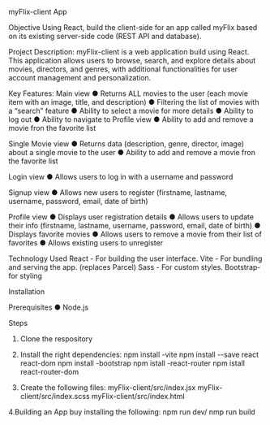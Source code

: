 myFlix-client App

Objective
Using React, build the client-side for an app called myFlix based on its
existing server-side code (REST API and database).

Project Description:
myFlix-client is a web application build using React. This application allows users to browse, search, and explore details about movies, directors, and genres, with additional functionalities for user account management and personalization.

Key Features:
Main view
● Returns ALL movies to the user (each movie item with an image, title, and description)
● Filtering the list of movies with a “search” feature
● Ability to select a movie for more details
● Ability to log out
● Ability to navigate to Profile view
● Ability to add and remove a movie fron the favorite list

Single Movie view
● Returns data (description, genre, director, image) about a single movie to the user
● Ability to add and remove a movie fron the favorite list

Login view
● Allows users to log in with a username and password

Signup view
● Allows new users to register (firstname, lastname, username, password, email, date of birth)

Profile view
● Displays user registration details
● Allows users to update their info (firstname, lastname, username, password, email, date of birth)
● Displays favorite movies
● Allows users to remove a movie from their list of favorites
● Allows existing users to unregister

Technology Used
    React - For building the user interface.
    Vite - For bundling and serving the app. (replaces Parcel)
    Sass - For custom styles.
    Bootstrap- for styling
 
Installation

Prerequisites
● Node.js

Steps
1. Clone the respository

2. Install the right dependencies:
npm install -vite
npm install --save react react-dom
npm install -bootstrap
npm istall -react-router
npm istall react-router-dom


3. Create the following files:
myFlix-client/src/index.jsx
myFlix-client/src/index.scss
myFlix-client/src/index.html

4.Building an App buy installing the following:
npm run dev/ nmp run build
